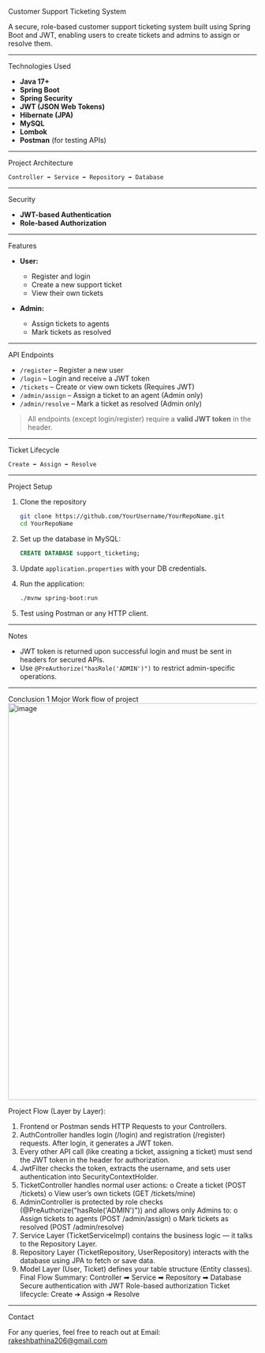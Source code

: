 
 Customer Support Ticketing System

A secure, role-based customer support ticketing system built using Spring Boot and JWT, enabling users to create tickets and admins to assign or resolve them.

---

 Technologies Used

* **Java 17+**
* **Spring Boot**
* **Spring Security**
* **JWT (JSON Web Tokens)**
* **Hibernate (JPA)**
* **MySQL**
* **Lombok**
* **Postman** (for testing APIs)

---

 Project Architecture

```text
Controller ➡ Service ➡ Repository ➡ Database
```

---

 Security

* **JWT-based Authentication**
* **Role-based Authorization**

---

 Features

* **User:**

  * Register and login
  * Create a new support ticket
  * View their own tickets

* **Admin:**

  * Assign tickets to agents
  * Mark tickets as resolved

---

 API Endpoints

* `/register` – Register a new user
* `/login` – Login and receive a JWT token
* `/tickets` – Create or view own tickets (Requires JWT)
* `/admin/assign` – Assign a ticket to an agent (Admin only)
* `/admin/resolve` – Mark a ticket as resolved (Admin only)

> All endpoints (except login/register) require a **valid JWT token** in the header.

---

 Ticket Lifecycle

```
Create ➡ Assign ➡ Resolve
```

---

 Project Setup

1. Clone the repository

   ```bash
   git clone https://github.com/YourUsername/YourRepoName.git
   cd YourRepoName
   ```

2. Set up the database in MySQL:

   ```sql
   CREATE DATABASE support_ticketing;
   ```

3. Update `application.properties` with your DB credentials.

4. Run the application:

   ```bash
   ./mvnw spring-boot:run
   ```

5. Test using Postman or any HTTP client.

---

 Notes

* JWT token is returned upon successful login and must be sent in headers for secured APIs.
* Use `@PreAuthorize("hasRole('ADMIN')")` to restrict admin-specific operations.

---

Conclusion
1 Mojor Work flow of project
<img width="909" height="804" alt="image" src="https://github.com/user-attachments/assets/30e897ad-0fab-47d1-a209-01fa39d51677" />

Project Flow (Layer by Layer): 
1. Frontend or Postman sends HTTP Requests to your Controllers. 
2. AuthController handles login (/login) and registration (/register) 
requests. After login, it generates a JWT token. 
3. Every other API call (like creating a ticket, assigning a ticket) must send 
the JWT token in the header for authorization. 
4. JwtFilter checks the token, extracts the username, and sets user 
authentication into SecurityContextHolder. 
5. TicketController handles normal user actions: 
o Create a ticket (POST /tickets) 
o View user’s own tickets (GET /tickets/mine) 
6. AdminController is protected by role checks 
(@PreAuthorize("hasRole('ADMIN')")) and allows only Admins to: 
o Assign tickets to agents (POST /admin/assign) 
o Mark tickets as resolved (POST /admin/resolve) 
7. Service Layer (TicketServiceImpl) contains the business logic — it talks to 
the Repository Layer. 
8. Repository Layer (TicketRepository, UserRepository) interacts with the 
database using JPA to fetch or save data. 
9. Model Layer (User, Ticket) defines your table structure (Entity classes). 
Final Flow Summary: 
Controller ➡ Service ➡ Repository ➡ Database 
Secure authentication with JWT 
Role-based authorization
Ticket lifecycle: Create ➔ Assign ➔ Resolve

---


 Contact

For any queries, feel free to reach out at Email: rakeshbathina206@gmail.com

